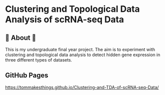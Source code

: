# Clustering and Topological Data Analysis of scRNA-seq Data
##  🧬 About 🧬
This is my undergraduate final year project. The aim is to experiment with clustering and topological data analysis to detect hidden gene expression in three different types of datasets.

## GitHub Pages
https://tommakesthings.github.io/Clustering-and-TDA-of-scRNA-seq-Data/

